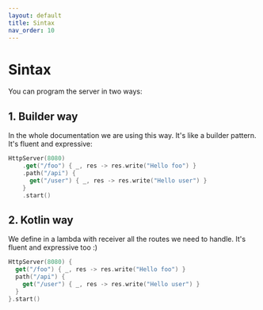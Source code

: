 ```yaml
---
layout: default
title: Sintax
nav_order: 10
---
```


# Sintax
You can program the server in two ways:

## 1. Builder way
In the whole documentation we are using this way. It's like a builder pattern. It's fluent and expressive:
```kotlin
HttpServer(8080)
    .get("/foo") { _, res -> res.write("Hello foo") }
    .path("/api") {
      get("/user") { _, res -> res.write("Hello user") }
    }
    .start()
```

## 2. Kotlin way
We define in a lambda with receiver all the routes we need to handle. It's fluent and expressive too :)
```kotlin
HttpServer(8080) {
  get("/foo") { _, res -> res.write("Hello foo") }
  path("/api") {
    get("/user") { _, res -> res.write("Hello user") }
  }
}.start()
```
